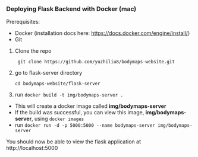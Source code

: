 ### Deploying Flask Backend with Docker (mac)

Prerequisites:

- Docker (installation docs here: https://docs.docker.com/engine/install/)
- Git

1. Clone the repo

   ` git clone https://github.com/yuzhiliu8/bodymaps-website.git`

2. go to flask-server directory

   `cd bodymaps-website/flask-server`

3. run `docker build -t img/bodymaps-server .`

- This will create a docker image called **img/bodymaps-server**
- If the build was successful, you can view this image, **img/bodymaps-server**, using `docker images`
- run `docker run -d -p 5000:5000 --name bodymaps-server img/bodymaps-server`

You should now be able to view the flask application at http://localhost:5000
